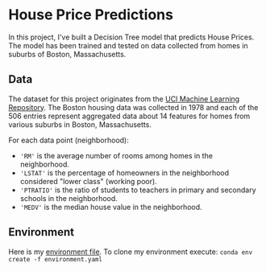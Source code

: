 # House Price Predictions

In this project, I've built a Decision Tree model that predicts House Prices. The model has been trained and tested on data collected from homes in suburbs of Boston, Massachusetts.

## Data

The dataset for this project originates from the [UCI Machine Learning Repository](https://archive.ics.uci.edu/ml/datasets/Housing). The Boston housing data was collected in 1978 and each of the 506 entries represent aggregated data about 14 features for homes from various suburbs in Boston, Massachusetts. 

For each data point (neighborhood):
- `'RM'` is the average number of rooms among homes in the neighborhood.
- `'LSTAT'` is the percentage of homeowners in the neighborhood considered "lower class" (working poor).
- `'PTRATIO'` is the ratio of students to teachers in primary and secondary schools in the neighborhood.
- `'MEDV'` is the median house value in the neighborhood.

## Environment

Here is my [environment file](https://github.com/vinny-palumbo/HousePricePredictions/blob/master/environment.yaml). To clone my environment execute: `conda env create -f environment.yaml`

